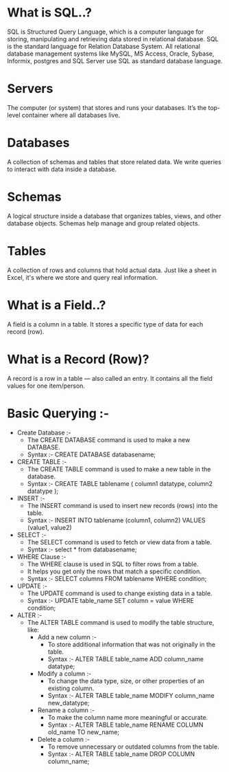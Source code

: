# What is SQL..? 
SQL is Structured Query Language, which is a computer language for storing, manipulating and retrieving data 
stored in relational database. 
SQL is the standard language for Relation Database System. All relational database management systems like 
MySQL, MS Access, Oracle, Sybase, Informix, postgres and SQL Server use SQL as standard database 
language. 
#  Servers
The computer (or system) that stores and runs your databases.
It’s the top-level container where all databases live.
# Databases
A collection of schemas and tables that store related data.
We write queries to interact with data inside a database.
#  Schemas
A logical structure inside a database that organizes tables, views, and other database objects.
Schemas help manage and group related objects.
#  Tables
A collection of rows and columns that hold actual data.
Just like a sheet in Excel, it's where we store and query real information.
# What is a Field..?
A field is a column in a table.
It stores a specific type of data for each record (row).
# What is a Record (Row)?
A record is a row in a table — also called an entry.
It contains all the field values for one item/person.
# Basic Querying :-
- Create Database :-
  - The CREATE DATABASE command is used to make a new DATABASE.
  - Syntax :- CREATE DATABASE databasename;
- CREATE TABLE :-
   - The CREATE TABLE command is used to make a new table in the database.
   - Syntax :- CREATE TABLE tablename ( column1 datatype, column2 datatype );
- INSERT :-
   - The INSERT  command is used to insert new records (rows) into the table.
   - Syntax :- INSERT INTO tablename (column1, column2) VALUES (value1, value2)
- SELECT :-
   - The SELECT command is used to fetch or view data from a table.
   - Syntax :- select * from databasename;
- WHERE Clause :-
   - The WHERE clause is used in SQL to filter rows from a table.
   - It helps you get only the rows that match a specific condition.
   - Syntax :- SELECT columns FROM tablename WHERE condition;
- UPDATE :-
   - The UPDATE command is used to change existing data in a table.
   - Syntax :- UPDATE table_name SET column = value WHERE condition;
- ALTER :-
   - The ALTER TABLE command is used to modify the table structure, like:
       - Add a new column :-
           - To store additional information that was not originally in the table.
           - Syntax :- ALTER TABLE table_name ADD column_name datatype;
       - Modify a column :-
           - To change the data type, size, or other properties of an existing column.
           - Syntax :- ALTER TABLE table_name MODIFY column_name new_datatype;
       - Rename a column :-
           - To make the column name more meaningful or accurate.
           - Syntax :- ALTER TABLE table_name RENAME COLUMN old_name TO new_name;
       - Delete a column :-
           - To remove unnecessary or outdated columns from the table.
           - Syntax :- ALTER TABLE table_name DROP COLUMN column_name;













  

                  

 
